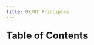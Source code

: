 ```yaml
---
title: UX/UI Principles
---
```


<div class="post">
<div id="toc">

<p style="font-weight: bold; font-size: 25px;">Table of Contents</p>

</div>

<div id="main">

</div>